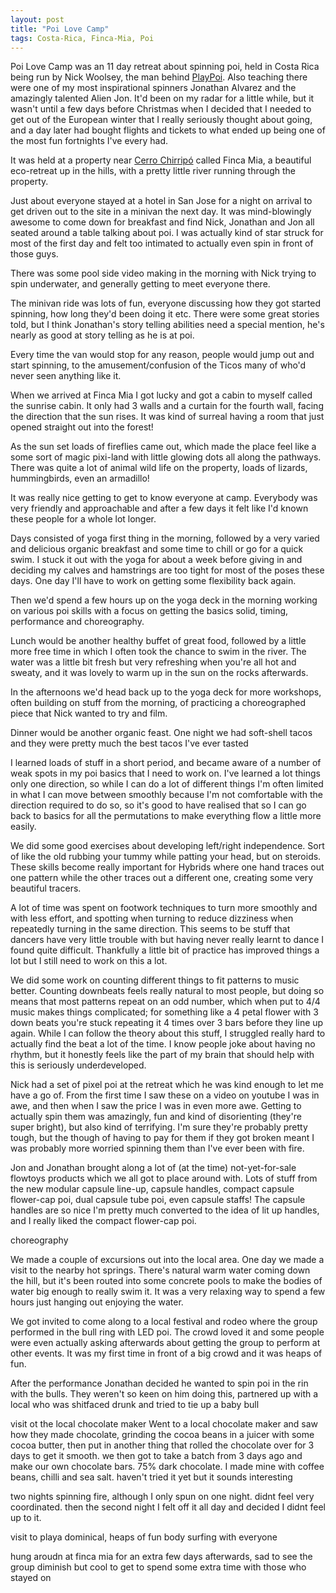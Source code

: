 ```yaml
---
layout: post
title: "Poi Love Camp"
tags: Costa-Rica, Finca-Mia, Poi
---
```


Poi Love Camp was an 11 day retreat about spinning poi, held in Costa Rica being
run by Nick Woolsey, the man behind [PlayPoi](http://www.playpoi.com). Also
teaching there were one of my most inspirational spinners Jonathan Alvarez and
the amazingly talented Alien Jon. It'd been on my radar for a little while, but
it wasn't until a few days before Christmas when I decided that I needed to get
out of the European winter that I really seriously thought about going, and a
day later had bought flights and tickets to what ended up being one of the most
fun fortnights I've every had.

<!-- more -->

It was held at a property near [Cerro
Chirripó](http://en.wikipedia.org/wiki/Cerro_Chirrip%C3%B3) called Finca Mia, a
beautiful eco-retreat up in the hills, with a pretty little river running
through the property.

Just about everyone stayed at a hotel in San Jose for a night on arrival to get
driven out to the site in a minivan the next day. It was mind-blowingly awesome
to come down for breakfast and find Nick, Jonathan and Jon all seated around a
table talking about poi. I was actually kind of star struck for most of the
first day and felt too intimated to actually even spin in front of those guys.

There was some pool side video making in the morning with Nick trying to spin
underwater, and generally getting to meet everyone there.

The minivan ride was lots of fun, everyone discussing how they got started
spinning, how long they'd been doing it etc. There were some great stories told,
but I think Jonathan's story telling abilities need a special mention, he's
nearly as good at story telling as he is at poi.

Every time the van would stop for any reason, people would jump out and start
spinning, to the amusement/confusion of the Ticos many of who'd never seen
anything like it.

When we arrived at Finca Mia I got lucky and got a cabin to myself called the
sunrise cabin. It only had 3 walls and a curtain for the fourth wall, facing the
direction that the sun rises. It was kind of surreal having a room that just
opened straight out into the forest!

As the sun set loads of fireflies came out, which made the place feel like a
some sort of magic pixi-land with little glowing dots all along the pathways.
There was quite a lot of animal wild life on the property, loads of lizards,
hummingbirds, even an armadillo!

It was really nice getting to get to know everyone at camp. Everybody was very
friendly and approachable and after a few days it felt like I'd known these
people for a whole lot longer.

Days consisted of yoga first thing in the morning, followed by a very varied and
delicious organic breakfast and some time to chill or go for a quick swim.  I
stuck it out with the yoga for about a week before giving in and deciding my
calves and hamstrings are too tight for most of the poses these days. One day
I'll have to work on getting some flexibility back again.

Then we'd spend a few hours up on the yoga deck in the morning working on
various poi skills with a focus on getting the basics solid, timing, performance
and choreography.

Lunch would be another healthy buffet of great food, followed by a little more
free time in which I often took the chance to swim in the river. The water was a
little bit fresh but very refreshing when you're all hot and sweaty, and it was
lovely to warm up in the sun on the rocks afterwards.

In the afternoons we'd head back up to the yoga deck for more workshops, often
building on stuff from the morning, of practicing a choreographed piece that
Nick wanted to try and film.

Dinner would be another organic feast. One night we had soft-shell tacos and
they were pretty much the best tacos I've ever tasted


I learned loads of stuff in a short period, and became aware of a number of weak
spots in my poi basics that I need to work on. I've learned a lot things only
one direction, so while I can do a lot of different things I'm often limited in
what I can move between smoothly because I'm not comfortable with the direction
required to do so, so it's good to have realised that so I can go back to basics
for all the permutations to make everything flow a little more easily.

We did some good exercises about developing left/right independence. Sort of
like the old rubbing your tummy while patting your head, but on steroids. These
skills become really important for Hybrids where one hand traces out one pattern
while the other traces out a different one, creating some very beautiful
tracers.

A lot of time was spent on footwork techniques to turn more smoothly and with
less effort, and spotting when turning to reduce dizziness when repeatedly
turning in the same direction. This seems to be stuff that dancers have very
little trouble with but having never really learnt to dance I found quite
difficult. Thankfully a little bit of practice has improved things a lot but I
still need to work on this a lot.

We did some work on counting different things to fit patterns to music better.
Counting downbeats feels really natural to most people, but doing so means that
most patterns repeat on an odd number, which when put to 4/4 music makes things
complicated; for something like a 4 petal flower with 3 down beats you're stuck
repeating it 4 times over 3 bars before they line up again. While I can follow
the theory about this stuff, I struggled really hard to actually find the beat a
lot of the time. I know people joke about having no rhythm, but it honestly
feels like the part of my brain that should help with this is seriously
underdeveloped.

Nick had a set of pixel poi at the retreat which he was kind enough to let me
have a go of. From the first time I saw these on a video on youtube I was in
awe, and then when I saw the price I was in even more awe. Getting to actually
spin them was amazingly, fun and kind of disorienting (they're super bright),
but also kind of terrifying. I'm sure they're probably pretty tough, but the
though of having to pay for them if they got broken meant I was probably more
worried spinning them than I've ever been with fire.

Jon and Jonathan brought along a lot of (at the time) not-yet-for-sale flowtoys
products which we all got to place around with. Lots of stuff from the new
modular capsule line-up, capsule handles, compact capsule flower-cap poi, dual
capsule tube poi, even capsule staffs! The capsule handles are so nice I'm
pretty much converted to the idea of lit up handles, and I really liked the
compact flower-cap poi.

choreography


We made a couple of excursions out into the local area. One day we made a visit
to the nearby hot springs. There's natural warm water coming down the hill, but
it's been routed into some concrete pools to make the bodies of water big enough
to really swim it. It was a very relaxing way to spend a few hours just hanging
out enjoying the water.

We got invited to come along to a local festival and rodeo where the group
performed in the bull ring with LED poi. The crowd loved it and some people were
even actually asking afterwards about getting the group to perform at other
events. It was my first time in front of a big crowd and it was heaps of fun.

After the performance Jonathan decided he wanted to spin poi in the rin with the bulls. They weren't so keen on him doing this, partnered up with a local who was shitfaced
drunk and tried to tie up a baby bull

visit ot the local chocolate maker Went to a local chocolate maker and saw how
they made chocolate, grinding the cocoa beans in a juicer with some cocoa
butter, then put in another thing that rolled the chocolate over for 3 days to
get it smooth. we then got to take a batch from 3 days ago and make our own
chocolate bars. 75% dark chocolate. I made mine with coffee beans, chilli and
sea salt. haven't tried it yet but it sounds interesting

two nights spinning fire, although I only spun on one night. didnt feel very
coordinated. then the second night I felt off it all day and decided I didnt
feel up to it.

visit to playa dominical, heaps of fun body surfing with everyone

hung aroudn at finca mia for an extra few days afterwards, sad to see the group
diminish but cool to get to spend some extra time with those who stayed on
